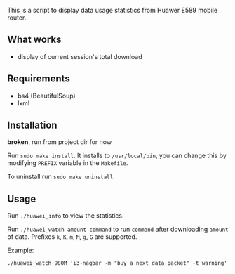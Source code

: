 This is a script to display data usage statistics from Huawer E589
mobile router.

## What works

* display of current session's total download

## Requirements

* bs4 (BeautifulSoup)
* lxml

## Installation

**broken**, run from project dir for now

Run `sudo make install`. It installs to `/usr/local/bin`, you can change
this by modifying `PREFIX` variable in the `Makefile`.

To uninstall run `sudo make uninstall`.

## Usage

Run `./huawei_info` to view the statistics.

Run `./huawei_watch amount command` to run `command` after
downloading `amount` of data. Prefixes `k`, `K`, `m`, `M`, `g`, `G` are
supported.

Example:

```
./huawei_watch 980M 'i3-nagbar -m "buy a next data packet" -t warning'
```
